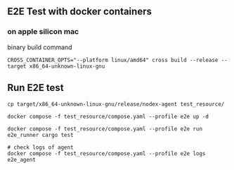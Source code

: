 ## E2E Test with docker containers

### on apple silicon mac

binary build command

```shell
CROSS_CONTAINER_OPTS="--platform linux/amd64" cross build --release --target x86_64-unknown-linux-gnu
```

## Run E2E test

```shell
cp target/x86_64-unknown-linux-gnu/release/nodex-agent test_resource/

docker compose -f test_resource/compose.yaml --profile e2e up -d

docker compose -f test_resource/compose.yaml --profile e2e run e2e_runner cargo test

# check logs of agent
docker compose -f test_resource/compose.yaml --profile e2e logs e2e_agent
```
